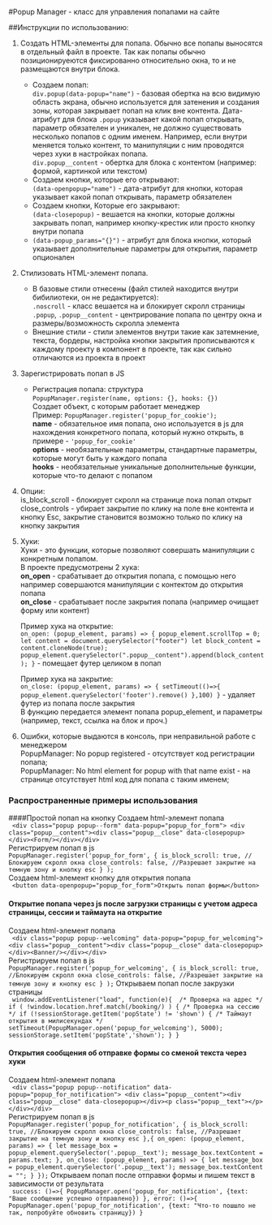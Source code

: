 #Popup Manager - класс для управления попапами на сайте

##Инструкции по использованию:

1. Создать HTML-элементы для попапа. Обычно все попапы выносятся в отдельный файл в проекте. 
Так как попапы обычно позиционируеются фиксированно относительно окна, то и не размещаются внутри блока.
   * Создаем попап:<br>
     `div.popup(data-popup="name")` - базовая обертка на всю видимую область экрана, обычно используется для затенения и создания зоны, которая закрывает попап на клик вне контента. Дата-атрибут для блока `.popup` указывает какой попап открывать, параметр обязателен и уникален, не должно существовать несколько попапов с одним именем. Например, если внутри меняется только контент, то манипуляции с ним проводятся через хуки в настройках попапа.<br>
   `div.popup__content` - обертка для блока с контентом (например: формой, картинкой или текстом)<br>
   * Создаем кнопки, которые его открывают:<br>
     `(data-openpopup="name")` - дата-атрибут для кнопки, которая указывает какой попап открывать, параметр обязателен
   * Создаем кнопки, Которые его закрывают:<br>
     `(data-closepopup)` - вешается на кнопки, которые должны закрывать попап, например кнопку-крестик или просто кнопку внутри попапа
   * `(data-popup_params="{}")` - атрибут для блока кнопки, который указывает дополнительные параметры для открытия, параметр опционален<br>

2. Стилизовать HTML-элемент попапа. 
   * В базовые стили отнесены (файл стилей находится внутри бибилиотеки, он не редактируется):<br>
     `.noscroll` - класс вешается на <html> и блокирует скролл страницы<br>
     `.popup`, `.popup__content` - центрирование попапа по центру окна и размеры/возможность скролла элемента
   * Внешние стили - стили элементов внутри такие как затемнение, текста, бордеры, настройка кнопки закрытия прописываются к каждому проекту в компонент в проекте, так как сильно отличаются из проекта в проект
   
3. Зарегистрировать попап в JS 
   * Регистрация попапа: структура<br> `PopupManager.register(name, options: {}, hooks: {})`<br>
      Создает объект, с которым работает менеджер<br>
      Пример: `PopupManager.register('popup_for_cookie');`<br>
      **name** - обязательное имя попапа, оно используется в js для нахождения конкретного попапа, который нужно открыть, в примере - `'popup_for_cookie'`<br>
      **options** - необязательные параметры, стандартные параметры, которые могут быть у каждого попапа<br>
      **hooks** - необязательные уникальные дополнительные функции, которые что-то делают с попапом<br>
   
4. Опции:<br>
   is_block_scroll - блокирует скролл на странице пока попап открыт<br>
   close_controls - убирает закрытие по клику на поле вне контента и кнопку Esc, закрытие становится возможно только по клику на кнопку закрытия

5. Хуки:<br>
   Хуки - это функции, которые позволяют совершать манипуляции с конкретным попапом.<br>
   В проекте предусмотрены 2 хука: <br>
   **on_open** - срабатывает до открытия попапа, с помощью него например совершаются манипуляции с контектом до открытия попапа<br>
   **on_close** - срабатывает после закрытия попапа (например очищает форму или контент)<br>

   Пример хука на открытие:<br/>
   `on_open: (popup_element, params) => {
   popup_element.scrollTop = 0;
   let content = document.querySelector("footer")
   let block_content = content.cloneNode(true);
   popup_element.querySelector(".popup__content").append(block_content);
   }` - помещает футер целиком в попап<br>

   Пример хука на закрытие:<br/>
  `on_close: (popup_element, params) => {
   setTimeout(()=>{
   popup_element.querySelector('footer').remove()
   },100)
   }` - удаляет футер из попапа после закрытия<br>
  В функцию передается элемент попапа popup_element, и параметры (например, текст, ссылка на блок и проч.)

6. Ошибки, которые выдаются в консоль, при неправильной работе с менеджером<br>
   PopupManager: No popup registered - отсутствует код регистрации попапа;<br>
   PopupManager: No html element for popup with that name exist - на странице отсутствует html код для попапа с таким именем;<br>

### Распространенные примеры использования
####Простой попап на кнопку
Создаем html-элемент попапа<br>
  ` <div class="popup popup--form" data-popup="popup_for_form"> <div class="popup__content"><div class="popup__close" data-closepopup></div><Form/></div></div>`<br>
Регистрируем попап в js <br>
`PopupManager.register('popup_for_form', {
   is_block_scroll: true, //Блокируем скролл окна
   close_controls: false, //Разрешает закрытие на темную зону и кнопку esc
   }
   );`<br>
Создаем html-элемент кнопку для открытия попапа<br>
  ` <button data-openpopup="popup_for_form">Открыть попап формы</button>`<br>

#### Открытие попапа через js после загрузки страницы с учетом адреса страницы, сессии и таймаута на открытие
  Создаем html-элемент попапа<br>
  ` <div class="popup popup--welcoming" data-popup="popup_for_welcoming"> <div class="popup__content"><div class="popup__close" data-closepopup></div><Banner/></div></div>`<br>
  Регистрируем попап в js <br>
  `PopupManager.register('popup_for_welcoming', {
  is_block_scroll: true, //Блокируем скролл окна
  close_controls: false, //Разрешает закрытие на темную зону и кнопку esc
  }
  );`
  Открываем попап после закрузки страницы <br>
  ` window.addEventListener("load", function(e){ 
      /* Проверка на адрес */
      if ( !window.location.href.match(/booking/) ) {
       /* Проверка на сессию */
       if (!sessionStorage.getItem('popState') != 'shown') {
         /* Таймаут открытия в милисекундах */
         setTimeout(PopupManager.open('popup_for_welcoming'), 5000);
         sessionStorage.setItem('popState','shown');
       }
     }`
#### Открытия сообщения об отправке формы со сменой текста через хуки
Создаем html-элемент попапа<br>
` <div class="popup popup--notification" data-popup="popup_for_notification"> <div class="popup__content"><div class="popup__close" data-closepopup></div><p class="popup__text"></p></div></div>`<br>
Регистрируем попап в js <br>
`PopupManager.register('popup_for_notification', {
is_block_scroll: true, //Блокируем скролл окна
close_controls: false, //Разрешает закрытие на темную зону и кнопку esc
},{
on_open: (popup_element, params) => {
let message_box = popup_element.querySelector('.popup__text');
message_box.textContent = params.text;
},
on_close: (popup_element, params) => {
let message_box = popup_element.querySelector('.popup__text');
message_box.textContent = "";
}
});`
Открываем попап после отправки формы и пишем текст в зависимости от результата <br>
` success: ()=>{
PopupManager.open('popup_for_notification', {text: "Ваше сообщение успешно отправлено})
},
error: ()=>{
PopupManager.open('popup_for_notification', {text: "Что-то пошшло не так, попробуйте обновить страницу})
}`
